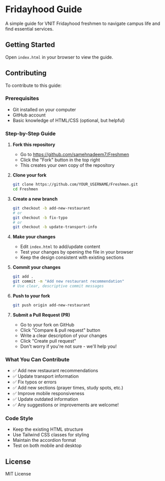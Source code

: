 # Fridayhood Guide

A simple guide for VNIT Fridayhood freshmen to navigate campus life and find essential services.

## Getting Started

Open `index.html` in your browser to view the guide.

## Contributing

To contribute to this guide:

### Prerequisites
- Git installed on your computer
- GitHub account
- Basic knowledge of HTML/CSS (optional, but helpful)

### Step-by-Step Guide

1. **Fork this repository**
   - Go to https://github.com/samehnadeem7/Freshmen
   - Click the "Fork" button in the top right
   - This creates your own copy of the repository

2. **Clone your fork**
   ```bash
   git clone https://github.com/YOUR_USERNAME/Freshmen.git
   cd Freshmen
   ```

3. **Create a new branch**
   ```bash
   git checkout -b add-new-restaurant
   # or
   git checkout -b fix-typo
   # or
   git checkout -b update-transport-info
   ```

4. **Make your changes**
   - Edit `index.html` to add/update content
   - Test your changes by opening the file in your browser
   - Keep the design consistent with existing sections

5. **Commit your changes**
   ```bash
   git add .
   git commit -m "Add new restaurant recommendation"
   # Use clear, descriptive commit messages
   ```

6. **Push to your fork**
   ```bash
   git push origin add-new-restaurant
   ```

7. **Submit a Pull Request (PR)**
   - Go to your fork on GitHub
   - Click "Compare & pull request" button
   - Write a clear description of your changes
   - Click "Create pull request"
   - Don't worry if you're not sure - we'll help you!

### What You Can Contribute
- ✅ Add new restaurant recommendations
- ✅ Update transport information  
- ✅ Fix typos or errors
- ✅ Add new sections (prayer times, study spots, etc.)
- ✅ Improve mobile responsiveness
- ✅ Update outdated information
- ✅ Any suggestions or improvements are welcome!

### Code Style
- Keep the existing HTML structure
- Use Tailwind CSS classes for styling
- Maintain the accordion format
- Test on both mobile and desktop

## License

MIT License


